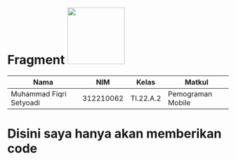 # Fragment <img src=https://lh3.googleusercontent.com/LYUDWiiqyTSiwzbPsJnYhfTzA3kUAoYgRy_1mpKTZOuLtpaMTaNdPKm8Xesm5mxA_zUSIGy6RO4PxhUnIDgTgbmroxgVpudnc0XKWW0cByZXppI2WGo width="130px">
|**Nama**|**NIM**|**Kelas**|**Matkul**|
|----|---|-----|------|
|Muhammad Fiqri Setyoadi|312210062|TI.22.A.2|Pemograman Mobile|

# Disini saya hanya akan memberikan code
